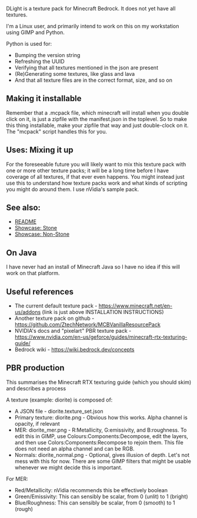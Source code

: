 DLight is a texture pack for Minecraft Bedrock.
It does not yet have all textures.

I'm a Linux user, and primarily intend to work on this on my workstation using GIMP
and Python.

Python is used for:
* Bumping the version string
* Refreshing the UUID
* Verifying that all textures mentioned in the json are present
* (Re)Generating some textures, like glass and lava
* And that all texture files are in the correct format, size, and so on

## Making it installable
Remember that a .mcpack file, which minecraft will install when you double click on it, is just a zipfile with the manifest.json in the toplevel. So to make this thing installable, make your zipfile that way and just double-clock on it. The "mcpack" script handles this for you.

## Uses: Mixing it up
For the foreseeable future you will likely want to mix this texture pack with one or more other texture packs; it will be a long time before I have coverage of all textures, if that ever even happens. You might instead just use this to understand how texture packs work and what kinds of scripting you might do around them. I use nVidia's sample pack.

## See also:
* [README](README.md)
* [Showcase: Stone](showcase_stone.md)
* [Showcase: Non-Stone](showcase_nonstone.md)

## On Java
I have never had an install of Minecraft Java so I have no idea if this will work on that platform.

## Useful references
* The current default texture pack - https://www.minecraft.net/en-us/addons (link is just above INSTALLATION INSTRUCTIONS)
* Another texture pack on github - https://github.com/ZtechNetwork/MCBVanillaResourcePack
* NVIDIA's docs and "pixelart" PBR texture pack - https://www.nvidia.com/en-us/geforce/guides/minecraft-rtx-texturing-guide/
* Bedrock wiki - https://wiki.bedrock.dev/concepts

## PBR production
This summarises the Minecraft RTX texturing guide (which you should skim) and describes a process

A texture (example: diorite) is composed of:
* A JSON file - diorite.texture\_set.json
* Primary texture: diorite.png - Obvious how this works. Alpha channel is opacity, if relevant
* MER: diorite\_mer.png - R:Metallicity, G:emissivity, and B:roughness. To edit this in GIMP, use Colours:Components:Decompose, edit the layers, and then use Colors:Components:Recompose to rejoin them. This file does not need an alpha channel and can be RGB.
* Normals: diorite\_normal.png - Optional, gives illusion of depth. Let's not mess with this for now. There are some GIMP filters that might be usable whenever we might decide this is important.

For MER:
* Red/Metallicity: nVidia recommends this be effectively boolean
* Green/Emissivity: This can sensibly be scalar, from 0 (unlit) to 1 (bright)
* Blue/Roughness: This can sensibly be scalar, from 0 (smooth) to 1 (rough)

